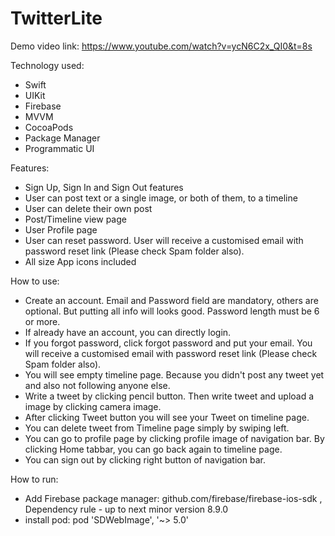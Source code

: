 # TwitterLite

Demo video link: https://www.youtube.com/watch?v=ycN6C2x_QI0&t=8s

Technology used:
- Swift
- UIKit
- Firebase
- MVVM
- CocoaPods
- Package Manager
- Programmatic UI


Features:
- Sign Up, Sign In and Sign Out features
- User can post text or a single image, or both of them, to a timeline
- User can delete their own post
- Post/Timeline view page
- User Profile page
- User can reset password. User will receive a customised email with password reset link (Please check Spam folder also).
- All size App icons included


How to use:
- Create an account. Email and Password field are mandatory, others are optional. But putting all info will looks good. Password length must be 6 or more.
- If already have an account, you can directly login.
- If you forgot password, click forgot password and put your email. You will receive a customised email with password reset link (Please check Spam folder also).
- You will see empty timeline page. Because you didn't post any tweet yet and also not following anyone else.
- Write a tweet by clicking pencil button. Then write tweet and upload a image by clicking camera image.
- After clicking Tweet button you will see your Tweet on timeline page.
- You can delete tweet from Timeline page simply by swiping left.
- You can go to profile page by clicking profile image of navigation bar. By clicking Home tabbar, you can go back again to timeline page.
- You can sign out by clicking right button of navigation bar.


How to run:
- Add Firebase package manager: github.com/firebase/firebase-ios-sdk , Dependency rule - up to next minor version 8.9.0
- install pod:  pod 'SDWebImage', '~> 5.0'
